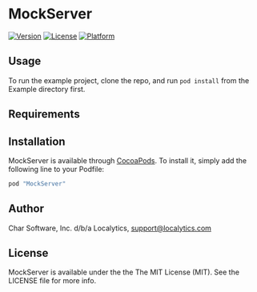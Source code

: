 # MockServer

[![Version](https://img.shields.io/cocoapods/v/MockServer.svg?style=flat)](http://cocoapods.org/pods/MockServer)
[![License](https://img.shields.io/cocoapods/l/MockServer.svg?style=flat)](http://cocoapods.org/pods/MockServer)
[![Platform](https://img.shields.io/cocoapods/p/MockServer.svg?style=flat)](http://cocoapods.org/pods/MockServer)

## Usage

To run the example project, clone the repo, and run `pod install` from the Example directory first.

## Requirements

## Installation

MockServer is available through [CocoaPods](http://cocoapods.org). To install
it, simply add the following line to your Podfile:

```ruby
pod "MockServer"
```

## Author

Char Software, Inc. d/b/a Localytics, support@localytics.com

## License

MockServer is available under the the The MIT License (MIT). See the LICENSE file for more info.
